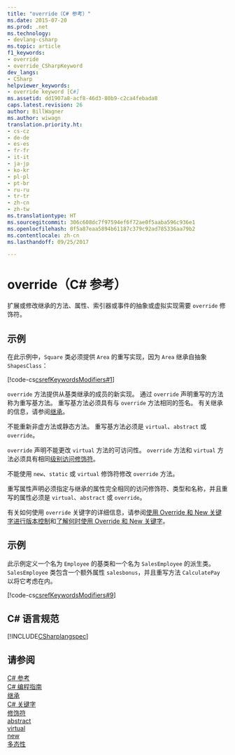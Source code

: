 ```yaml
---
title: "override（C# 参考）"
ms.date: 2015-07-20
ms.prod: .net
ms.technology:
- devlang-csharp
ms.topic: article
f1_keywords:
- override
- override_CSharpKeyword
dev_langs:
- CSharp
helpviewer_keywords:
- override keyword [C#]
ms.assetid: dd1907a8-acf8-46d3-80b9-c2ca4febada8
caps.latest.revision: 26
author: BillWagner
ms.author: wiwagn
translation.priority.ht:
- cs-cz
- de-de
- es-es
- fr-fr
- it-it
- ja-jp
- ko-kr
- pl-pl
- pt-br
- ru-ru
- tr-tr
- zh-cn
- zh-tw
ms.translationtype: HT
ms.sourcegitcommit: 306c608dc7f97594ef6f72ae0f5aaba596c936e1
ms.openlocfilehash: 0f5a87eaa5894b61187c379c92ad785336aa79b2
ms.contentlocale: zh-cn
ms.lasthandoff: 09/25/2017

---
```

# <a name="override-c-reference"></a>override（C# 参考）
扩展或修改继承的方法、属性、索引器或事件的抽象或虚拟实现需要 `override` 修饰符。  
  
## <a name="example"></a>示例  
 在此示例中，`Square` 类必须提供 `Area` 的重写实现，因为 `Area` 继承自抽象 `ShapesClass`：  
  
 [!code-cs[csrefKeywordsModifiers#1](../../../csharp/language-reference/keywords/codesnippet/CSharp/override_1.cs)]  
  
 `override` 方法提供从基类继承的成员的新实现。 通过 `override` 声明重写的方法称为重写基方法。 重写基方法必须具有与 `override` 方法相同的签名。 有关继承的信息，请参阅[继承](../../../csharp/programming-guide/classes-and-structs/inheritance.md)。  
  
 不能重新非虚方法或静态方法。 重写基方法必须是 `virtual`、`abstract` 或 `override`。  
  
 `override` 声明不能更改 `virtual` 方法的可访问性。 `override` 方法和 `virtual` 方法必须具有相同[级别访问修饰符](../../../csharp/language-reference/keywords/access-modifiers.md)。  
  
 不能使用 `new`、`static` 或 `virtual` 修饰符修改 `override` 方法。  
  
 重写属性声明必须指定与继承的属性完全相同的访问修饰符、类型和名称，并且重写的属性必须是 `virtual`、`abstract` 或 `override`。  
  
 有关如何使用 `override` 关键字的详细信息，请参阅[使用 Override 和 New 关键字进行版本控制](../../../csharp/programming-guide/classes-and-structs/versioning-with-the-override-and-new-keywords.md)和[了解何时使用 Override 和 New 关键字](../../../csharp/programming-guide/classes-and-structs/knowing-when-to-use-override-and-new-keywords.md)。  
  
## <a name="example"></a>示例  
 此示例定义一个名为 `Employee` 的基类和一个名为 `SalesEmployee` 的派生类。 `SalesEmployee` 类包含一个额外属性 `salesbonus`，并且重写方法 `CalculatePay` 以将它考虑在内。  
  
 [!code-cs[csrefKeywordsModifiers#9](../../../csharp/language-reference/keywords/codesnippet/CSharp/override_2.cs)]  
  
## <a name="c-language-specification"></a>C# 语言规范  
 [!INCLUDE[CSharplangspec](~/includes/csharplangspec-md.md)]  
  
## <a name="see-also"></a>请参阅  
 [C# 参考](../../../csharp/language-reference/index.md)   
 [C# 编程指南](../../../csharp/programming-guide/index.md)   
 [继承](../../../csharp/programming-guide/classes-and-structs/inheritance.md)   
 [C# 关键字](../../../csharp/language-reference/keywords/index.md)   
 [修饰符](../../../csharp/language-reference/keywords/modifiers.md)   
 [abstract](../../../csharp/language-reference/keywords/abstract.md)   
 [virtual](../../../csharp/language-reference/keywords/virtual.md)   
 [new](../../../csharp/language-reference/keywords/new.md)   
 [多态性](../../../csharp/programming-guide/classes-and-structs/polymorphism.md)

